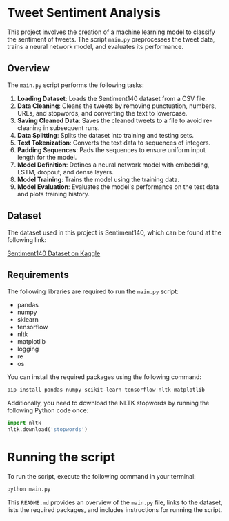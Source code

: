 # Tweet Sentiment Analysis

This project involves the creation of a machine learning model to classify the sentiment of tweets. The script `main.py` preprocesses the tweet data, trains a neural network model, and evaluates its performance.

## Overview

The `main.py` script performs the following tasks:

1. **Loading Dataset**: Loads the Sentiment140 dataset from a CSV file.
2. **Data Cleaning**: Cleans the tweets by removing punctuation, numbers, URLs, and stopwords, and converting the text to lowercase.
3. **Saving Cleaned Data**: Saves the cleaned tweets to a file to avoid re-cleaning in subsequent runs.
4. **Data Splitting**: Splits the dataset into training and testing sets.
5. **Text Tokenization**: Converts the text data to sequences of integers.
6. **Padding Sequences**: Pads the sequences to ensure uniform input length for the model.
7. **Model Definition**: Defines a neural network model with embedding, LSTM, dropout, and dense layers.
8. **Model Training**: Trains the model using the training data.
9. **Model Evaluation**: Evaluates the model's performance on the test data and plots training history.

## Dataset

The dataset used in this project is Sentiment140, which can be found at the following link:

[Sentiment140 Dataset on Kaggle](https://www.kaggle.com/datasets/kazanova/sentiment140)

## Requirements

The following libraries are required to run the `main.py` script:

- pandas
- numpy
- sklearn
- tensorflow
- nltk
- matplotlib
- logging
- re
- os

You can install the required packages using the following command:

```sh
pip install pandas numpy scikit-learn tensorflow nltk matplotlib
```

Additionally, you need to download the NLTK stopwords by running the following Python code once:
```python
import nltk
nltk.download('stopwords')
```

# Running the script
To run the script, execute the following command in your terminal:
```bash
python main.py
```

This `README.md` provides an overview of the `main.py` file, links to the dataset, lists the required packages, and includes instructions for running the script.
